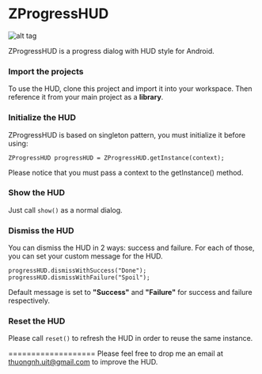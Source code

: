 ZProgressHUD
============
![alt tag](https://raw.github.com/zelic91/zprogresshud/master/screenshot.png)

ZProgressHUD is a progress dialog with HUD style for Android.

### Import the projects
To use the HUD, clone this project and import it into your workspace. Then reference it from your main project as a **library**.

### Initialize the HUD
ZProgressHUD is based on singleton pattern, you must initialize it before using:

`
ZProgressHUD progressHUD = ZProgressHUD.getInstance(context);
`

Please notice that you must pass a context to the getInstance() method.

### Show the HUD
Just call `show()` as a normal dialog.

### Dismiss the HUD
You can dismiss the HUD in 2 ways: success and failure. For each of those, you can set your custom message for the HUD.

`progressHUD.dismissWithSuccess("Done");
progressHUD.dismissWithFailure("Spoil");
`

Default message is set to __"Success"__ and __"Failure"__ for success and failure respectively.

### Reset the HUD
Please call `reset()` to refresh the HUD in order to reuse the same instance.

===================
Please feel free to drop me an email at [thuongnh.uit@gmail.com](thuongnh.uit@gmail.com) to improve the HUD.